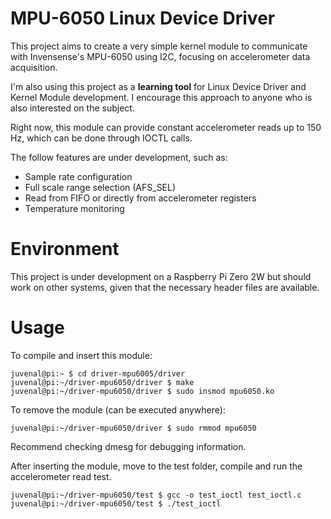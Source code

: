 # MPU-6050 Linux Device Driver

This project aims to create a very simple kernel module to communicate with
Invensense's MPU-6050 using I2C, focusing on accelerometer data acquisition.

I'm also using this project as a **learning tool** for Linux Device Driver and
Kernel Module development. I encourage this approach to anyone who is also
interested on the subject.

Right now, this module can provide constant accelerometer reads up to 150 Hz,
which can be done through IOCTL calls.

The follow features are under development, such as:
- Sample rate configuration
- Full scale range selection (AFS_SEL)
- Read from FIFO or directly from accelerometer registers
- Temperature monitoring

# Environment
This project is under development on a Raspberry Pi Zero 2W but should work on
other systems, given that the necessary header files are available.

# Usage
To compile and insert this module:
```console
juvenal@pi:~ $ cd driver-mpu6005/driver
juvenal@pi:~/driver-mpu6050/driver $ make
juvenal@pi:~/driver-mpu6050/driver $ sudo insmod mpu6050.ko
```
To remove the module (can be executed anywhere):
```console
juvenal@pi:~/driver-mpu6050/driver $ sudo rmmod mpu6050
```
Recommend checking dmesg for debugging information.

After inserting the module, move to the test folder, compile and run the
accelerometer read test.
```console
juvenal@pi:~/driver-mpu6050/test $ gcc -o test_ioctl test_ioctl.c 
juvenal@pi:~/driver-mpu6050/test $ ./test_ioctl 
```
